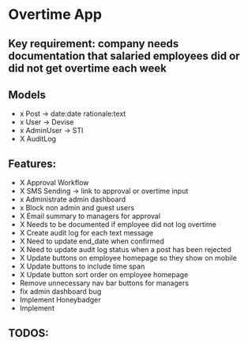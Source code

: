 # Overtime App

## Key requirement: company needs documentation that salaried employees did or did not get overtime each week

## Models
- x Post -> date:date rationale:text
- x User -> Devise
- x AdminUser -> STI
- X AuditLog

## Features:
- X Approval Workflow
- X SMS Sending -> link to approval or overtime input
- x Administrate admin dashboard
- x Block non admin and guest users
- X Email summary to managers for approval
- X Needs to be documented if employee did not log overtime
- X Create audit log for each text message
- X Need to update end_date when confirmed
- X Need to update audit log status when a post has been rejected
- X Update buttons on employee homepage so they show on mobile
- X Update buttons to include time span
- X Update button sort order on employee homepage
- Remove unnecessary nav bar buttons for managers
- fix admin dashboard bug
- Implement Honeybadger
- Implement

## TODOS:

